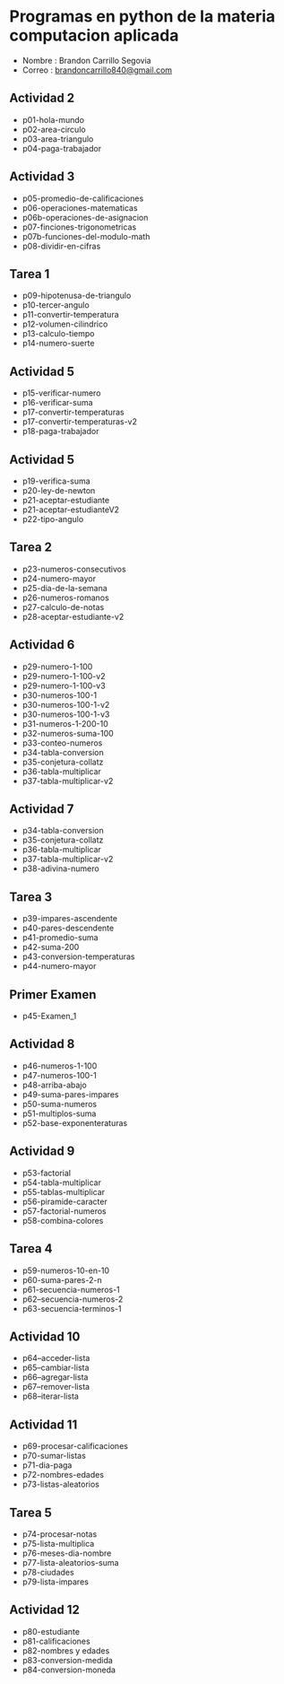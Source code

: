 # Programas en python de la materia computacion aplicada

- Nombre : Brandon Carrillo Segovia
- Correo : brandoncarrillo840@gmail.com 

## Actividad 2
- p01-hola-mundo
- p02-area-circulo
- p03-area-triangulo
- p04-paga-trabajador

## Actividad 3
- p05-promedio-de-calificaciones
- p06-operaciones-matematicas
- p06b-operaciones-de-asignacion
- p07-finciones-trigonometricas
- p07b-funciones-del-modulo-math
- p08-dividir-en-cifras 

## Tarea 1
- p09-hipotenusa-de-triangulo
- p10-tercer-angulo
- p11-convertir-temperatura
- p12-volumen-cilindrico
- p13-calculo-tiempo
- p14-numero-suerte

## Actividad 5
- p15-verificar-numero
- p16-verificar-suma
- p17-convertir-temperaturas
- p17-convertir-temperaturas-v2
- p18-paga-trabajador

## Actividad 5
- p19-verifica-suma
- p20-ley-de-newton
- p21-aceptar-estudiante
- p21-aceptar-estudianteV2
- p22-tipo-angulo

## Tarea 2
- p23-numeros-consecutivos
- p24-numero-mayor
- p25-dia-de-la-semana
- p26-numeros-romanos
- p27-calculo-de-notas
- p28-aceptar-estudiante-v2

## Actividad 6
- p29-numero-1-100
- p29-numero-1-100-v2
- p29-numero-1-100-v3
- p30-numeros-100-1
- p30-numeros-100-1-v2
- p30-numeros-100-1-v3
- p31-numeros-1-200-10
- p32-numeros-suma-100
- p33-conteo-numeros
- p34-tabla-conversion
- p35-conjetura-collatz
- p36-tabla-multiplicar
- p37-tabla-multiplicar-v2

## Actividad 7 
- p34-tabla-conversion
- p35-conjetura-collatz
- p36-tabla-multiplicar
- p37-tabla-multiplicar-v2
- p38-adivina-numero

## Tarea 3
- p39-impares-ascendente
- p40-pares-descendente
- p41-promedio-suma
- p42-suma-200
- p43-conversion-temperaturas
- p44-numero-mayor

## Primer Examen
- p45-Examen_1

## Actividad 8
- p46-numeros-1-100  
- p47-numeros-100-1  
- p48-arriba-abajo
- p49-suma-pares-impares
- p50-suma-numeros
- p51-multiplos-suma
- p52-base-exponenteraturas

## Actividad 9
- p53-factorial
- p54-tabla-multiplicar
- p55-tablas-multiplicar
- p56-piramide-caracter
- p57-factorial-numeros
- p58-combina-colores

## Tarea 4
- p59-numeros-10-en-10
- p60-suma-pares-2-n
- p61-secuencia-numeros-1
- p62–secuencia-numeros-2
- p63-secuencia-terminos-1

## Actividad 10 
- p64–acceder-lista
- p65–cambiar-lista
- p66–agregar-lista
- p67–remover-lista
- p68–iterar-lista

## Actividad 11 
- p69-procesar-calificaciones
- p70-sumar-listas
- p71-dia-paga
- p72-nombres-edades
- p73-listas-aleatorios

## Tarea 5
- p74-procesar-notas
- p75-lista-multiplica
- p76-meses-dia-nombre
- p77-lista-aleatorios-suma
- p78-ciudades
- p79-lista-impares

## Actividad 12
- p80-estudiante
- p81-calificaciones
- p82-nombres y edades
- p83-conversion-medida
- p84-conversion-moneda
